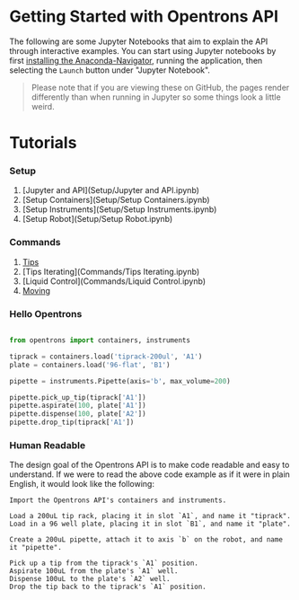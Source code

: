 # Getting Started with Opentrons API

The following are some Jupyter Notebooks that aim to explain the API through interactive examples. You can start using Jupyter notebooks by first [installing the Anaconda-Navigator](https://www.continuum.io/downloads), running the application, then selecting the `Launch` button under "Jupyter Notebook".

> Please note that if you are viewing these on GitHub, the pages render differently than when running in Jupyter so some things look a little weird.

# Tutorials

### Setup
1. [Jupyter and API](Setup/Jupyter and API.ipynb)
2. [Setup Containers](Setup/Setup Containers.ipynb)
3. [Setup Instruments](Setup/Setup Instruments.ipynb)
4. [Setup Robot](Setup/Setup Robot.ipynb)

### Commands
1. [Tips](Commands/Tips.ipynb)
2. [Tips Iterating](Commands/Tips Iterating.ipynb)
3. [Liquid Control](Commands/Liquid Control.ipynb)
4. [Moving](Commands/Moving.ipynb)

### Hello Opentrons

```python

from opentrons import containers, instruments

tiprack = containers.load('tiprack-200ul', 'A1')
plate = containers.load('96-flat', 'B1')

pipette = instruments.Pipette(axis='b', max_volume=200)

pipette.pick_up_tip(tiprack['A1'])
pipette.aspirate(100, plate['A1'])
pipette.dispense(100, plate['A2'])
pipette.drop_tip(tiprack['A1'])
```

### Human Readable

The design goal of the Opentrons API is to make code readable and easy to understand. If we were to read the above code example as if it were in plain English, it would look like the following:

```
Import the Opentrons API's containers and instruments.

Load a 200uL tip rack, placing it in slot `A1`, and name it "tiprack".
Load in a 96 well plate, placing it in slot `B1`, and name it "plate".

Create a 200uL pipette, attach it to axis `b` on the robot, and name it "pipette".

Pick up a tip from the tiprack's `A1` position.
Aspirate 100uL from the plate's `A1` well.
Dispense 100uL to the plate's `A2` well.
Drop the tip back to the tiprack's `A1` position.
```
